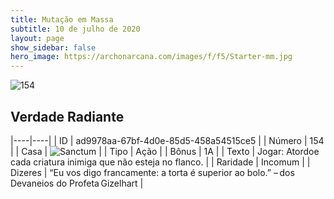 ```yaml
---
title: Mutação em Massa
subtitle: 10 de julho de 2020
layout: page
show_sidebar: false
hero_image: https://archonarcana.com/images/f/f5/Starter-mm.jpg
---
```


![154](https://cdn.keyforgegame.com/media/card_front/pt/479_154_J975CJ57VPP9_pt.png)

## Verdade Radiante

|----|----|
| ID | ad9978aa-67bf-4d0e-85d5-458a54515ce5 |
| Número | 154 |
| Casa | ![Sanctum](https://archonarcana.com/images/thumb/c/c7/Sanctum.png/22px-Sanctum.png "Santuário") |
| Tipo | Ação |
| Bônus | 1A |
| Texto | Jogar: Atordoe cada criatura inimiga que não esteja no flanco. |
| Raridade | Incomum |
| Dizeres | “Eu vos digo francamente: a torta é superior ao bolo.”   – dos Devaneios do Profeta Gizelhart |
